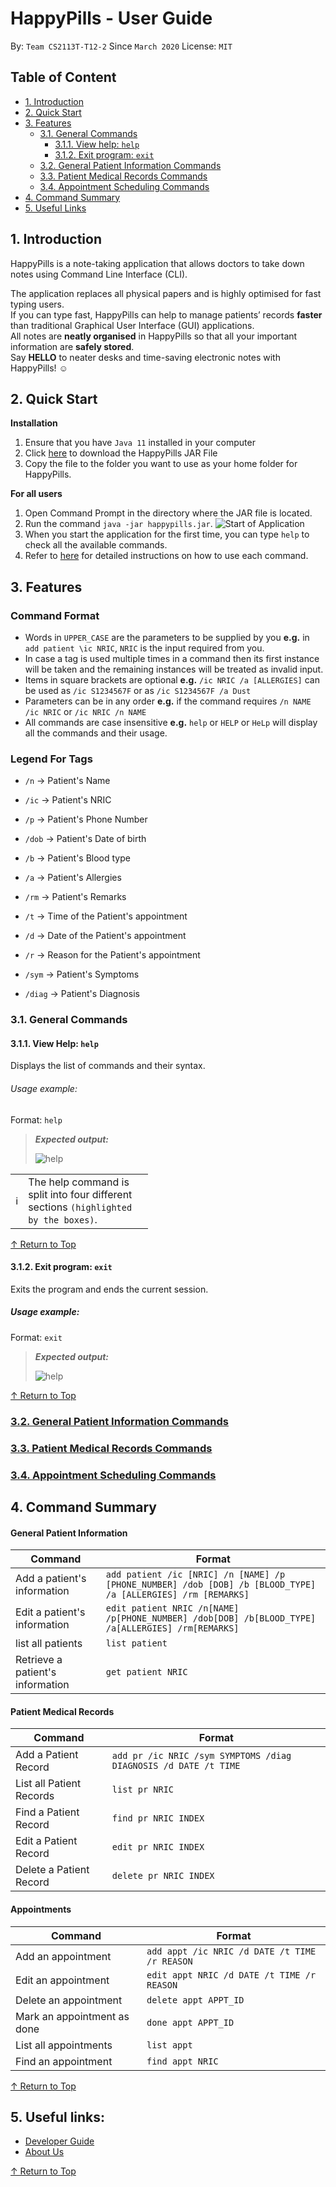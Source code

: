 # HappyPills - User Guide
By: `Team CS2113T-T12-2` Since `March 2020` License: `MIT`

## Table of Content
- [1. Introduction](#1-introduction)
- [2. Quick Start](#2-quick-start)
- [3. Features](#3-features)
    * [3.1. General Commands](#31-general-commands)
        + [3.1.1. View help: `help`](#311-view-help-help)
        + [3.1.2. Exit program: `exit`](#312-exit-program-exit)        
    * [3.2. General Patient Information Commands](UserGuide-Patient.md) 
    * [3.3. Patient Medical Records Commands](UserGuide-Records.md)    
    * [3.4. Appointment Scheduling Commands](UserGuide-Appointment.md)
- [4. Command Summary](#4-command-summary)
- [5. Useful Links](#5-useful-links)

## 1. Introduction 

HappyPills is a note-taking application that allows doctors to take down notes using Command Line Interface (CLI).
  
The application replaces all physical papers and is highly optimised for fast typing users.    
If you can type fast, HappyPills can help to manage patients’ records **faster** than traditional Graphical User Interface (GUI) applications.  
All notes are **neatly organised** in HappyPills so that all your important information are **safely stored**.  
Say **HELLO** to neater desks and time-saving electronic notes with HappyPills! :relaxed:

## 2. Quick Start
**Installation**
1. Ensure that you have `Java 11` installed in your computer 
2. Click [here](https://github.com/AY1920S2-CS2113T-T12-2/tp/releases) to download the HappyPills JAR File
3. Copy the file to the folder you want to use as your home folder for HappyPills.

**For all users**
1. Open Command Prompt in the directory where the JAR file is located.
2. Run the command `java -jar happypills.jar`.
![Start of Application](https://github.com/itskesin/tp/blob/kesin-TextUi/docs/images/StartOfApplication.PNG "Start of App")
3. When you start the application for the first time, you can type `help` to check all the available commands.
4. Refer to [here](#3-features) for detailed instructions on how to use each command.

## 3. Features

### Command Format
- Words in `UPPER_CASE` are the parameters to be supplied by you **e.g.** in `add patient \ic NRIC`, `NRIC` is the input required from you.
- In case a tag is used multiple times in a command then its first instance will be taken and the remaining instances will be treated as invalid input.
- Items in square brackets are optional **e.g.** `/ic NRIC /a [ALLERGIES]` can be used as `/ic S1234567F` or as `/ic S1234567F /a Dust`
- Parameters can be in any order **e.g.** if the command requires `/n NAME /ic NRIC` or `/ic NRIC /n NAME `
- All commands are case insensitive **e.g.** `help` or `HELP` or `HeLp` will display all the commands and their usage.

### Legend For Tags
- `/n` → Patient's Name

- `/ic` → Patient's NRIC

- `/p` → Patient's Phone Number

- `/dob` → Patient's Date of birth

- `/b` → Patient's Blood type

- `/a` → Patient's Allergies

- `/rm` → Patient's Remarks

- `/t` → Time of the Patient's appointment

- `/d` → Date of the Patient's appointment

- `/r` → Reason for the Patient's appointment

- `/sym` → Patient's Symptoms

- `/diag` → Patient's Diagnosis

### 3.1. General Commands 

#### 3.1.1. View Help: `help`

Displays the list of commands and their syntax.

###### Usage example:

Format: `help`

>***Expected output:***
> 
> ![help](images/HelpOutput.PNG "help output")
>

<table>
  <col width="20">
  <col width="200">
 <tr>
   <td><span> &#8505; </span></td>
   <td>The help command is split into four different sections <code>(highlighted by the boxes)</code>.</td>
 </tr>
</table>

 [&#8593; Return to Top](#Table-of-Content)

#### 3.1.2. Exit program: `exit`

Exits the program and ends the current session. 

##### Usage example:

Format: `exit`

>***Expected output:***
> 
> ![help](images/HelpOutput.PNG "help output")

 [&#8593; Return to Top](#Table-of-Content)

### [3.2. General Patient Information Commands](UserGuide-Patient.md) 

### [3.3. Patient Medical Records Commands](UserGuide-Records.md)    

### [3.4. Appointment Scheduling Commands](UserGuide-Appointment.md)

## 4. Command Summary

#### General Patient Information

**Command** | **Format**
--------|----------
Add a patient's information | `add patient /ic [NRIC] /n [NAME] /p [PHONE_NUMBER] /dob [DOB] /b [BLOOD_TYPE] /a [ALLERGIES] /rm [REMARKS]`
Edit a patient's information |  `edit patient NRIC /n[NAME] /p[PHONE_NUMBER] /dob[DOB] /b[BLOOD_TYPE] /a[ALLERGIES] /rm[REMARKS]`
list all patients | `list patient`
Retrieve a patient's information | `get patient NRIC`

#### Patient Medical Records

**Command** | **Format**
--------|----------
 Add a Patient Record |`add pr /ic NRIC /sym SYMPTOMS /diag DIAGNOSIS /d DATE /t TIME`
 List all Patient Records |`list pr NRIC`
 Find a Patient Record|`find pr NRIC INDEX`
 Edit a Patient Record |`edit pr NRIC INDEX`
 Delete a Patient Record | `delete pr NRIC INDEX`

#### Appointments

**Command** | **Format**
--------|----------
Add an appointment | `add appt /ic NRIC /d DATE /t TIME /r REASON`
Edit an appointment | `edit appt NRIC /d DATE /t TIME /r REASON`
Delete an appointment | `delete appt APPT_ID`
Mark an appointment as done | `done appt APPT_ID`
List all appointments | `list appt`
Find an appointment| `find appt NRIC`

 [&#8593; Return to Top](#Table-of-Content)

## 5. Useful links:
* [Developer Guide](DeveloperGuide.md)
* [About Us](AboutUs.md)

 [&#8593; Return to Top](#Table-of-Content)
